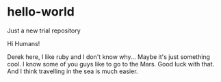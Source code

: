 # hello-world
Just a new trial repository

Hi Humans!

Derek here, I like ruby and I don't know why...
Maybe it's just something cool.
I know some of you guys like to go to the Mars. Good luck with that.
And I think travelling in the sea is much easier.
